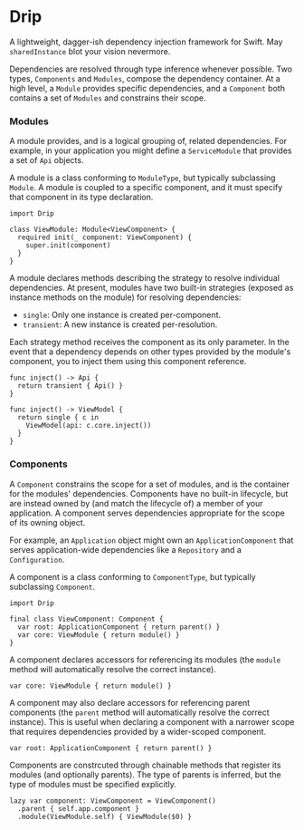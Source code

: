 # Drip

A lightweight, dagger-ish dependency injection framework for Swift. May `sharedInstance` blot your vision nevermore.

Dependencies are resolved through type inference whenever possible. Two types, `Components` and `Modules`, compose the dependency container. At a high level, a `Module` provides specific dependencies, and a `Component` both contains a set of `Modules` and constrains their scope.

### Modules

A module provides, and is a logical grouping of, related dependencies. For example, in your application you might define a `ServiceModule` that provides a set of `Api` objects.

A module is a class conforming to `ModuleType`, but typically subclassing `Module`. A module is coupled to a specific component, and it must specify that component in its type declaration. 

```
import Drip

class ViewModule: Module<ViewComponent> {
  required init(_ component: ViewComponent) {
    super.init(component)
  }
}
```

A module declares methods describing the strategy to resolve individual dependencies. At present, modules have two built-in strategies (exposed as instance methods on the module) for resolving dependencies:

- `single`: Only one instance is created per-component.
- `transient`: A new instance is created per-resolution. 

Each strategy method receives the component as its only parameter. In the event that a dependency depends on other types provided by the module's component, you to inject them using this component reference.

```
func inject() -> Api {
  return transient { Api() }
}

func inject() -> ViewModel {
  return single { c in
    ViewModel(api: c.core.inject())
  }
}
```

### Components

A `Component` constrains the scope for a set of modules, and is the container for the modules' dependencies. Components have no built-in lifecycle, but are instead owned by (and match the lifecycle of) a member of your application. A component serves dependencies appropriate for the scope of its owning object.

For example, an `Application` object might own an `ApplicationComponent` that serves application-wide dependencies like a `Repository` and a `Configuration`.

A component is a class conforming to `ComponentType`, but typically subclassing `Component`.

```
import Drip

final class ViewComponent: Component {
  var root: ApplicationComponent { return parent() }
  var core: ViewModule { return module() }
}
```

A component declares accessors for referencing its modules (the `module` method will automatically resolve the correct instance).

```
var core: ViewModule { return module() }
```

A component may also declare accessors for referencing parent components (the `parent` method will automatically resolve the correct instance). This is useful when declaring a component with a narrower scope that requires dependencies provided by a wider-scoped component.

```
var root: ApplicationComponent { return parent() }
```

Components are constrcuted through chainable methods that register its modules (and optionally parents). The type of parents is inferred, but the type of modules must be specified explicitly.

```
lazy var component: ViewComponent = ViewComponent()
  .parent { self.app.component }
  .module(ViewModule.self) { ViewModule($0) }
```
